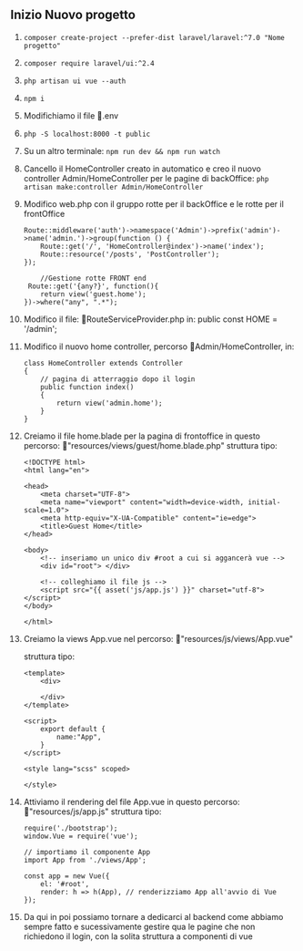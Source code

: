 ## Inizio Nuovo progetto

1. ``` composer create-project --prefer-dist laravel/laravel:^7.0 "Nome progetto" ```

2. ``` composer require laravel/ui:^2.4 ```

3. ``` php artisan ui vue --auth ```

4. ``` npm i ```

5. Modifichiamo il file 📁.env

6. ``` php -S localhost:8000 -t public ```

7. Su un altro terminale: 
    ``` npm run dev && npm run watch ```

8. Cancello il HomeController creato in automatico e creo il nuovo controller Admin/HomeController per le pagine di backOffice:
    ``` php artisan make:controller Admin/HomeController ```

9.  Modifico web.php con il gruppo rotte per il backOffice e le rotte per il frontOffice
    
        Route::middleware('auth')->namespace('Admin')->prefix('admin')->name('admin.')->group(function () {
            Route::get('/', 'HomeController@index')->name('index');
            Route::resource('/posts', 'PostController');
        });

            //Gestione rotte FRONT end
         Route::get('{any?}', function(){
            return view('guest.home');
        })->where("any", ".*");

10. Modifico il file: 📁RouteServiceProvider.php in: public const HOME = '/admin';
11. Modifico il nuovo home controller, percorso 📁Admin/HomeController, in:

    ```
    class HomeController extends Controller
    {
        // pagina di atterraggio dopo il login
        public function index()
        {
            return view('admin.home');
        }
    }

12. Creiamo il file home.blade per la pagina di frontoffice in questo percorso: 📁"resources/views/guest/home.blade.php"
    struttura tipo:
    ```
    <!DOCTYPE html>
    <html lang="en">

    <head>
        <meta charset="UTF-8">
        <meta name="viewport" content="width=device-width, initial-scale=1.0">
        <meta http-equiv="X-UA-Compatible" content="ie=edge">
        <title>Guest Home</title>
    </head>

    <body>
        <!-- inseriamo un unico div #root a cui si aggancerà vue -->
        <div id="root"> </div>

        <!-- colleghiamo il file js -->
        <script src="{{ asset('js/app.js') }}" charset="utf-8"></script>
    </body>

    </html>

13. Creiamo la views App.vue nel percorso: 📁"resources/js/views/App.vue" 

    struttura tipo:
    ```
    <template>
        <div>

        </div>
    </template>

    <script>
        export default {
            name:"App",
        }
    </script>

    <style lang="scss" scoped>

    </style>

14. Attiviamo il rendering del file App.vue in questo percorso: 📁"resources/js/app.js"
    struttura tipo:
    ```
    require('./bootstrap');
    window.Vue = require('vue');

    // importiamo il componente App
    import App from './views/App';

    const app = new Vue({
        el: '#root',
        render: h => h(App), // renderizziamo App all'avvio di Vue
    });

15. Da qui in poi possiamo tornare a dedicarci al backend come abbiamo sempre fatto e sucessivamente gestire qua le pagine
che non richiedono il login, con la solita struttura a componenti di vue

